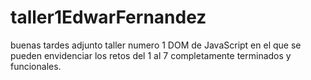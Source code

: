 # taller1EdwarFernandez
buenas tardes adjunto taller numero 1 DOM de JavaScript en el que se pueden envidenciar los retos del 1 al 7 completamente terminados y funcionales.
  
 

 
